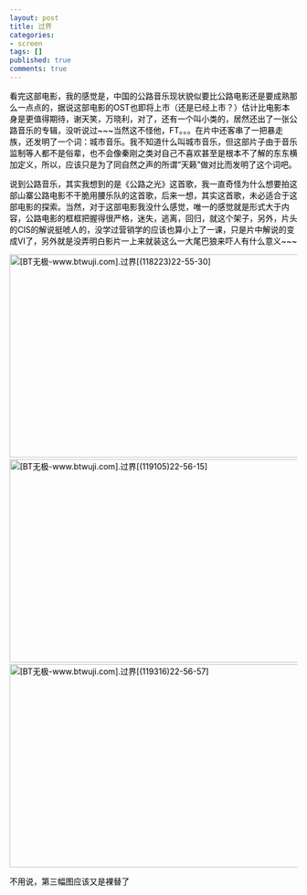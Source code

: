 ```yaml
---
layout: post
title: 过界
categories:
- screen
tags: []
published: true
comments: true
---
```

<p><span class="Apple-style-span">
<p><font color="#000000">看完这部电影，我的感觉是，中国的公路音乐现状貌似要比公路电影还是要成熟那么一点点的，据说这部电影的OST也即将上市（还是已经上市？）估计比电影本身是更值得期待，谢天笑，万晓利，对了，还有一个叫小类的，居然还出了一张公路音乐的专辑，没听说过~~~当然这不怪他，FT。。。在片中还客串了一把暴走族，还发明了一个词：城市音乐。我不知道什么叫城市音乐，但这部片子由于音乐监制等人都不是俗辈，也不会像秦刚之类对自己不喜欢甚至是根本不了解的东东横加定义，所以，应该只是为了同自然之声的所谓“天籁”做对比而发明了这个词吧。</font></p>
<p><font color="#000000">说到公路音乐，其实我想到的是《公路之光》这首歌，我一直奇怪为什么想要拍这部山寨公路电影不干脆用腰乐队的这首歌，后来一想，其实这首歌，未必适合于这部电影的探索。当然，对于这部电影我没什么感觉，唯一的感觉就是形式大于内容，公路电影的框框把握得很严格，迷失，逃离，回归，就这个架子，另外，片头的CIS的解说挺唬人的，没学过营销学的应该也算小上了一课，只是片中解说的变成VI了，另外就是没弄明白影片一上来就装这么一大尾巴狼来吓人有什么意义~~~</font></p>
<p><a href="http://4zujgw.blu.livefilestore.com/y1pczJx_Ex8NWUoIPO21NQrXw8rpJJJIvI7anrMl7uqMkSDfGiOopXatDDmK_RN8l8uhIZb8zpdaICUhR9srrW7qw?PARTNER=WRITER"><font color="#000000"><img height="356" alt="[BT无极-www.btwuji.com].过界[(118223)22-55-30]" src="http://4zujgw.blu.livefilestore.com/y1pUya_fSU183u6W9Vk_9Iy40cZc8lQweHq7myd2JZ3x1SOMIt5z9gzll0-QmGiNnvJRkr3C_zdwYwvK8EBCIwCCA?PARTNER=WRITER" width="644" border="0" /></font></a><font color="#000000"><br /></font><a href="http://4zujgw.blu.livefilestore.com/y1pMLrKzJxeP1EPFRfipS7hUpsmmXv1a60_qr2_eNzYlqPOJjT4qanfp3dJ5iIqgrHgV35k6dVrFeJVHCfiIX5sRA?PARTNER=WRITER"><font color="#000000"><img height="356" alt="[BT无极-www.btwuji.com].过界[(119105)22-56-15]" src="http://4zujgw.blu.livefilestore.com/y1p9wHqHqdHsPBgfUOHAXDtKITTm-Y7j8LcsHVS1n0K8CPKS18lYJS8ZQ5R-Cvs0yFOoc1FowJVePum_U57e6C0yg?PARTNER=WRITER" width="644" border="0" /></font></a><font color="#000000"><br /></font><a href="http://4zujgw.blu.livefilestore.com/y1psEeLMlOB8meYUhKksLxZ7hKFyIQbxbQGKQcXuqH1RxIxN9l1nw9LovFAH5Cw0RfH1ChJYeQ9DGKMMyiMco6YrQ?PARTNER=WRITER"><font color="#000000"><img height="356" alt="[BT无极-www.btwuji.com].过界[(119316)22-56-57]" src="http://4zujgw.blu.livefilestore.com/y1p8YxXAhq9ChhapyAT4Wp4pqAkch4D1ZEvVNpjiWLwFt20xA3rnwXSavqaYpMWb4mQ5qTuezEoh4gXJ15JsXimoA?PARTNER=WRITER" width="644" border="0" /></font></a></p>
<p><font color="#000000">不用说，第三幅图应该又是裸替了</font></p></span></p>
